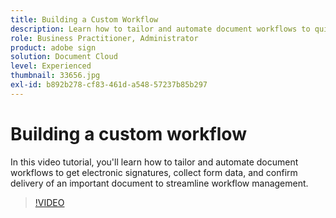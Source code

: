 ```yaml
---
title: Building a Custom Workflow
description: Learn how to tailor and automate document workflows to quickly get electronic signatures and collect form data
role: Business Practitioner, Administrator
product: adobe sign
solution: Document Cloud
level: Experienced
thumbnail: 33656.jpg
exl-id: b892b278-cf83-461d-a548-57237b85b297
---
```

# Building a custom workflow

In this video tutorial, you'll learn how to tailor and automate document workflows to get electronic signatures, collect form data, and confirm delivery of an important document to streamline workflow management.

>[!VIDEO](https://video.tv.adobe.com/v/33656?hidetitle=true)

